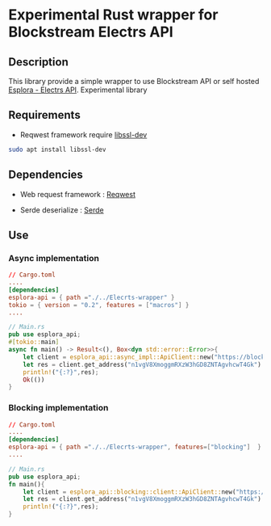 # **Experimental** Rust wrapper for Blockstream Electrs API

## Description

This library provide a simple wrapper to use Blockstream API or self hosted [Esplora - Electrs API](https://github.com/Blockstream/electrs).
Experimental library

## Requirements

* Reqwest framework require [libssl-dev](https://packages.ubuntu.com/fr/xenial/libssl-dev)

```bash
sudo apt install libssl-dev
```

## Dependencies

* Web request framework : [Reqwest](https://docs.rs/reqwest/0.10.8/reqwest/)

* Serde deserialize : [Serde](https://crates.io/crates/serde)

## Use

### Async implementation

```toml
// Cargo.toml
....
[dependencies]
esplora-api = { path ="./../Elecrts-wrapper" }
tokio = { version = "0.2", features = ["macros"] }
....
```

```rust
// Main.rs
pub use esplora_api;
#[tokio::main]
async fn main() -> Result<(), Box<dyn std::error::Error>>{
    let client = esplora_api::async_impl::ApiClient::new("https://blockstream.info/testnet/api/", None).unwrap();
    let res = client.get_address("n1vgV8XmoggmRXzW3hGD8ZNTAgvhcwT4Gk").await?;
    println!("{:?}",res);
    Ok(())
}
```

### Blocking implementation

```toml
// Cargo.toml
....
[dependencies]
esplora-api = { path ="./../Elecrts-wrapper", features=["blocking"]  }
....
```

```rust
// Main.rs
pub use esplora_api;
fn main(){
    let client = esplora_api::blocking::client::ApiClient::new("https://blockstream.info/testnet/api/", None).unwrap();
    let res = client.get_address("n1vgV8XmoggmRXzW3hGD8ZNTAgvhcwT4Gk").unwrap();
    println!("{:?}",res);
}
```
